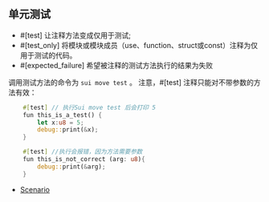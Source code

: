 ## 单元测试

- #[test] 让注释方法变成仅用于测试;
- #[test_only] 将模块或模块成员（use、function、struct或const）注释为仅用于测试的代码。
- #[expected_failure] 希望被注释的测试方法执行的结果为失败

调用测试方法的命令为 `sui move test` 。 注意，#[test] 注释只能对不带参数的方法有效：

```rust
    #[test] // 执行Sui move test 后会打印 5
    fun this_is_a_test() {
        let x:u8 = 5;
        debug::print(&x);
    }

    #[test] //执行会报错，因为方法需要参数
    fun this_is_not_correct (arg: u8){
        debug::print(&arg);
    } 
```

- [Scenario](https://learnblockchain.cn/article/8066)